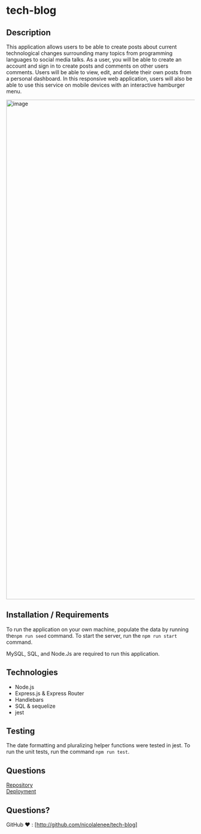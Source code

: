 # tech-blog

## Description
This application allows users to be able to create posts about current technological changes surrounding many topics from programming languages to social media talks. As a user, you will be able to create an account and sign in to create posts and comments on other users comments. Users will be able to view, edit, and delete their own posts from a personal dashboard. In this responsive web application, users will also be able to use this service on mobile devices with an interactive hamburger menu.

<img width="1336" alt="image" src="https://user-images.githubusercontent.com/86696492/197830780-b81fed9b-7c72-43a0-ad65-c41d3121d117.png">


## Installation / Requirements
To run the application on your own machine, populate the data by running the`npm run seed` command. To start the server, run the `npm run start` command.

MySQL, SQL, and Node.Js are required to run this application.

## Technologies
* Node.js
* Express.js  & Express Router
* Handlebars
* SQL & sequelize
* jest

## Testing
The date formatting and pluralizing helper functions were tested in jest. To run the unit tests, run the command `npm run test`.

## Questions
[Repository](https://github.com/nicolalenee/tech-blog)  
[Deployment](http://nicola-tech-blog.herokuapp.com/)

 






  ## Questions?
  GitHub ❤️ : [http://github.com/nicolalenee/tech-blog]  
